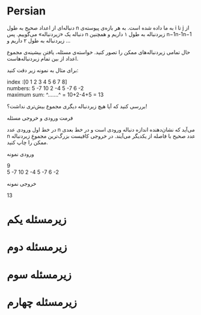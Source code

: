 
# Persian
دنباله‌ای از اعداد صحیح به طول n به ما داده شده است. به هر بازه‌ی پیوسته‌ی i تا j از دنباله یک «زیردنباله» می‌گوییم. پس n زیر‌دنباله به طول ۱ داریم و همچنین n−1n-1n−1 زیردنباله به طول ۲ داریم و ...

حال تمامی زیردنباله‌های ممکن را تصور کنید. خواسته‌ی مسئله، یافتن بیشینه‌ی مجموع اعداد از بین تمام زیر‌دنباله‌هاست.

برای مثال به نمونه زیر دقت کنید:

index  :[0  1  2 3  4 5  6 7  8]  
numbers: 5 -7 10 2 -4 5 -7 6 -2  
maximum sum:  ^.......^ = 10+2-4+5 = 13  

بررسی کنید که آیا هیچ زیردنباله‌ دیگری مجموع بیش‌تری نداشت؟!

فرمت ورودی و خروجی مسئله

در خط اول ورودی عدد n می‌آید که نشان‌دهنده اندازه دنباله ورودی است و در خط بعدی n عدد صحیح با فاصله از یکدیگر می‌آیند. در خروجی کافیست بزرگ‌ترین مجموعِ زیردنباله ممکن را چاپ کنید.

ورودی نمونه

9  
5 -7 10 2 -4 5 -7 6 -2

خروجی نمونه

13


# زیرمسئله یکم

# زیرمسئله دوم
 
# زیرمسئله سوم

# زیرمسئله چهارم
